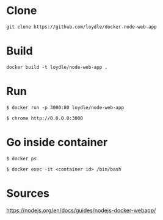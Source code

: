 # Clone
`git clone https://github.com/loydle/docker-node-web-app`

# Build 
`docker build -t loydle/node-web-app .`

# Run
`$ docker run -p 3000:80 loydle/node-web-app`

`$ chrome http://0.0.0.0:3000`

# Go inside container
`$ docker ps`

`$ docker exec -it <container id> /bin/bash`

# Sources
https://nodejs.org/en/docs/guides/nodejs-docker-webapp/
